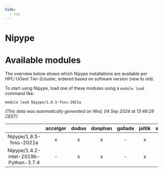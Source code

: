 ```yaml
---
hide:
  - toc
---
```


Nipype
======

# Available modules


The overview below shows which Nipype installations are available per HPC-UGent Tier-2cluster, ordered based on software version (new to old).

To start using Nipype, load one of these modules using a `module load` command like:

```shell
module load Nipype/1.8.5-foss-2021a
```

*(This data was automatically generated on Wed, 04 Sep 2024 at 13:48:29 CEST)*  

| |accelgor|doduo|donphan|gallade|joltik|shinx|skitty|
| :---: | :---: | :---: | :---: | :---: | :---: | :---: | :---: |
|Nipype/1.8.5-foss-2021a|x|x|x|-|x|-|x|
|Nipype/1.4.2-intel-2019b-Python-3.7.4|-|x|x|-|x|-|x|
